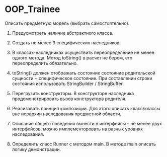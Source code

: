 # OOP_Trainee


Описать предметную модель (выбрать самостоятельно).

1) Предусмотреть наличие абстрактного класса.

2) Создать не менее 3 специфических наследников.

3) В классах-наследниках осуществить переопределение не менее одного метода. Метод toString() в расчет не берем, его переопределить обязательно.

4) toString() должен отображать состояние состояние родительской сущности + специфическое состояние. При составлении строки состояния использовать StringBuilder / StringBuffer.

5) Перегрузить конструкторы. В конструкторе наследника продемонстрировать вызов конструктора родителя.

6) Реализовать принцип композиции. Для этого описать класс/классы вне иерархии наследования предметной области.

7) Описание общего поведения вынести в интерфейсы – не менее двух интерфейсов, можно имплементоровать на разных уровнях наследования.

8) Определить класс Runner с методом main. В методе main описать логику демонстрации.
